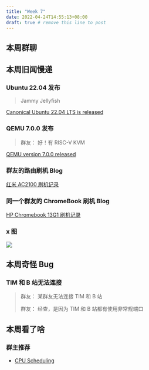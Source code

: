 ```yaml
---
title: "Week 7"
date: 2022-04-24T14:55:13+08:00
draft: true # remove this line to post
---
```


## 本周群聊

<!--more-->

## 本周旧闻慢递

### Ubuntu 22.04 发布

> Jammy Jellyfish

[Canonical Ubuntu 22.04 LTS is released](https://ubuntu.com/blog/ubuntu-22-04-lts-released)

### QEMU 7.0.0 发布

> 群友： 好！有 RISC-V KVM

[QEMU version 7.0.0 released](https://www.qemu.org/2022/04/19/qemu-7-0-0/)

### 群友的路由刷机 Blog

[红米 AC2100 刷机记录](https://blog.origami404.top/post/2022-04-route/)

### 同一个群友的 ChromeBook 刷机 Blog

[HP Chromebook 13G1 刷机记录](https://blog.origami404.top/post/2022-04-chromebook/)

### x 图

![](https://user-images.githubusercontent.com/19954398/164965520-418d46b9-18f6-4608-b041-cbc9a5c8d16c.png)

## 本周奇怪 Bug

### TIM 和 B 站无法连接

> 群友： 某群友无法连接 TIM 和 B 站
> 
> 群友： 经查，是因为 TIM 和 B 站都有使用非常规端口

## 本周看了啥

### 群主推荐

- [CPU Scheduling](https://www.cs.uic.edu/~jbell/CourseNotes/OperatingSystems/6_CPU_Scheduling.html)